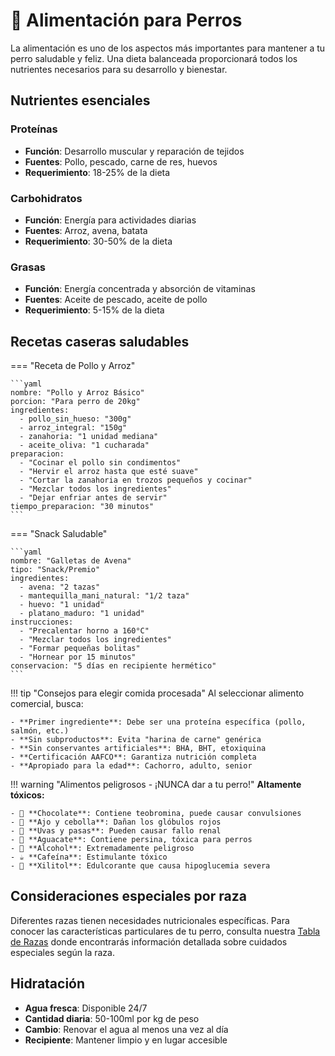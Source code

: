 # 🍖 Alimentación para Perros

La alimentación es uno de los aspectos más importantes para mantener a tu perro saludable y feliz. Una dieta balanceada proporcionará todos los nutrientes necesarios para su desarrollo y bienestar.

## Nutrientes esenciales

### Proteínas
- **Función**: Desarrollo muscular y reparación de tejidos
- **Fuentes**: Pollo, pescado, carne de res, huevos
- **Requerimiento**: 18-25% de la dieta

### Carbohidratos
- **Función**: Energía para actividades diarias
- **Fuentes**: Arroz, avena, batata
- **Requerimiento**: 30-50% de la dieta

### Grasas
- **Función**: Energía concentrada y absorción de vitaminas
- **Fuentes**: Aceite de pescado, aceite de pollo
- **Requerimiento**: 5-15% de la dieta

## Recetas caseras saludables

=== "Receta de Pollo y Arroz"

    ```yaml
    nombre: "Pollo y Arroz Básico"
    porcion: "Para perro de 20kg"
    ingredientes:
      - pollo_sin_hueso: "300g"
      - arroz_integral: "150g"
      - zanahoria: "1 unidad mediana"
      - aceite_oliva: "1 cucharada"
    preparacion:
      - "Cocinar el pollo sin condimentos"
      - "Hervir el arroz hasta que esté suave"
      - "Cortar la zanahoria en trozos pequeños y cocinar"
      - "Mezclar todos los ingredientes"
      - "Dejar enfriar antes de servir"
    tiempo_preparacion: "30 minutos"
    ```

=== "Snack Saludable"

    ```yaml
    nombre: "Galletas de Avena"
    tipo: "Snack/Premio"
    ingredientes:
      - avena: "2 tazas"
      - mantequilla_mani_natural: "1/2 taza"
      - huevo: "1 unidad"
      - platano_maduro: "1 unidad"
    instrucciones:
      - "Precalentar horno a 160°C"
      - "Mezclar todos los ingredientes"
      - "Formar pequeñas bolitas"
      - "Hornear por 15 minutos"
    conservacion: "5 días en recipiente hermético"
    ```

!!! tip "Consejos para elegir comida procesada"
    Al seleccionar alimento comercial, busca:
    
    - **Primer ingrediente**: Debe ser una proteína específica (pollo, salmón, etc.)
    - **Sin subproductos**: Evita "harina de carne" genérica
    - **Sin conservantes artificiales**: BHA, BHT, etoxiquina
    - **Certificación AAFCO**: Garantiza nutrición completa
    - **Apropiado para la edad**: Cachorro, adulto, senior

!!! warning "Alimentos peligrosos - ¡NUNCA dar a tu perro!"
    **Altamente tóxicos:**
    
    - 🍫 **Chocolate**: Contiene teobromina, puede causar convulsiones
    - 🧄 **Ajo y cebolla**: Dañan los glóbulos rojos
    - 🍇 **Uvas y pasas**: Pueden causar fallo renal
    - 🥑 **Aguacate**: Contiene persina, tóxica para perros
    - 🍻 **Alcohol**: Extremadamente peligroso
    - ☕ **Cafeína**: Estimulante tóxico
    - 🍬 **Xilitol**: Edulcorante que causa hipoglucemia severa

## Consideraciones especiales por raza

Diferentes razas tienen necesidades nutricionales específicas. Para conocer las características particulares de tu perro, consulta nuestra [Tabla de Razas](razas.md) donde encontrarás información detallada sobre cuidados especiales según la raza.

## Hidratación

- **Agua fresca**: Disponible 24/7
- **Cantidad diaria**: 50-100ml por kg de peso
- **Cambio**: Renovar el agua al menos una vez al día
- **Recipiente**: Mantener limpio y en lugar accesible 